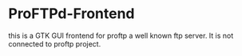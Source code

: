 # ProFTPd-Frontend
this is a GTK GUI frontend for proftp a well known ftp server. It is not connected to proftp project.
